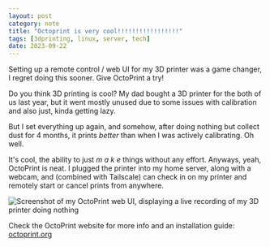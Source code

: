```yaml
---
layout: post
category: note
title: "Octoprint is very cool!!!!!!!!!!!!!!!!!"
tags: [3dprinting, linux, server, tech]
date: 2023-09-22
---
```

Setting up a remote control / web UI for my 3D printer was a game changer, I regret doing this sooner. Give OctoPrint a try!

Do you think 3D printing is cool? My dad bought a 3D printer for the both of us last year, but it went mostly unused due to some issues with calibration and also just, kinda getting lazy.

But I set everything up again, and somehow, after doing nothing but collect dust for 4 months, it prints *better* than when I was actively calibrating. Oh well.

It's cool, the ability to just *m a k e* things without any effort. Anyways, yeah, OctoPrint is neat. I plugged the printer into my home server, along with a webcam, and (combined with Tailscale) can check in on my printer and remotely start or cancel prints from anywhere.

![Screenshot of my OctoPrint web UI, displaying a live recording of my 3D printer doing nothing](/note/media/octoprint.png)

Check the OctoPrint website for more info and an installation guide: [octoprint.org](https://octoprint.org/)
